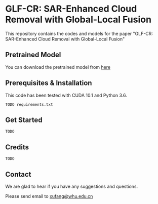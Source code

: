 # GLF-CR: SAR-Enhanced Cloud Removal with Global-Local Fusion

This repository contains the codes and models for the paper "GLF-CR: SAR-Enhanced Cloud Removal with Global-Local Fusion" 



## Pretrained Model

You can download the pretrained model from [here](https://drive.google.com/file/d/11EYrrqLzlqrDgrJNgIW7IY0nSz_S5y9Z/view?usp=sharing)



## Prerequisites & Installation

This code has been tested with CUDA 10.1 and Python 3.6.

```
TODO requirements.txt
```



## Get Started

```
TODO
```



## Credits

```
TODO
```



## Contact

We are glad to hear if you have any suggestions and questions.

Please send email to xufang@whu.edu.cn
